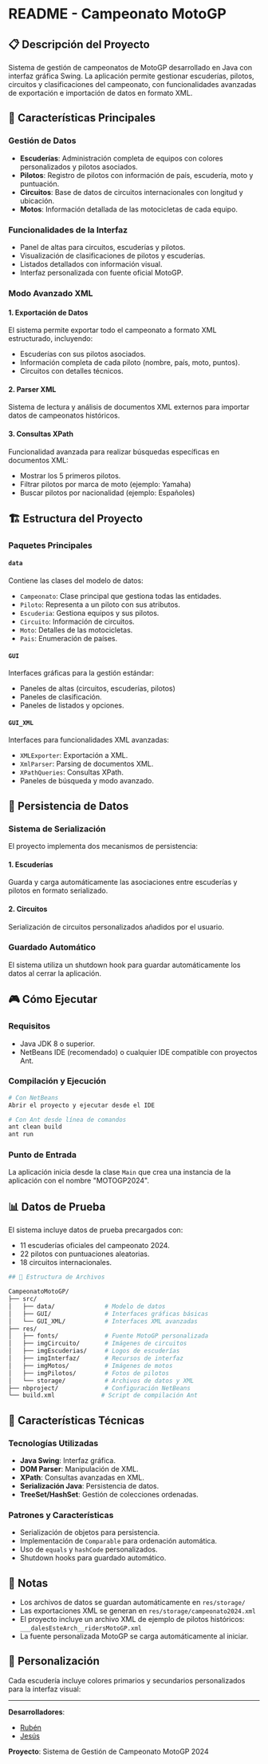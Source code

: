 # README - Campeonato MotoGP

## 📋 Descripción del Proyecto

Sistema de gestión de campeonatos de MotoGP desarrollado en Java con interfaz gráfica Swing. La aplicación permite gestionar escuderías, pilotos, circuitos y clasificaciones del campeonato, con funcionalidades avanzadas de exportación e importación de datos en formato XML.

## 🚀 Características Principales

### Gestión de Datos
- **Escuderías**: Administración completa de equipos con colores personalizados y pilotos asociados.
- **Pilotos**: Registro de pilotos con información de país, escudería, moto y puntuación.
- **Circuitos**: Base de datos de circuitos internacionales con longitud y ubicación.
- **Motos**: Información detallada de las motocicletas de cada equipo.

### Funcionalidades de la Interfaz
- Panel de altas para circuitos, escuderías y pilotos.
- Visualización de clasificaciones de pilotos y escuderías.
- Listados detallados con información visual.
- Interfaz personalizada con fuente oficial MotoGP.

### Modo Avanzado XML

#### 1. **Exportación de Datos**
El sistema permite exportar todo el campeonato a formato XML estructurado, incluyendo:
- Escuderías con sus pilotos asociados.
- Información completa de cada piloto (nombre, país, moto, puntos).
- Circuitos con detalles técnicos. 

#### 2. **Parser XML**
Sistema de lectura y análisis de documentos XML externos para importar datos de campeonatos históricos. 

#### 3. **Consultas XPath**
Funcionalidad avanzada para realizar búsquedas específicas en documentos XML:
- Mostrar los 5 primeros pilotos.
- Filtrar pilotos por marca de moto (ejemplo: Yamaha)
- Buscar pilotos por nacionalidad (ejemplo: Españoles) 

## 🏗️ Estructura del Proyecto

### Paquetes Principales

#### `data`
Contiene las clases del modelo de datos:
- `Campeonato`: Clase principal que gestiona todas las entidades.
- `Piloto`: Representa a un piloto con sus atributos.
- `Escuderia`: Gestiona equipos y sus pilotos.
- `Circuito`: Información de circuitos.
- `Moto`: Detalles de las motocicletas.
- `Pais`: Enumeración de países.

#### `GUI`
Interfaces gráficas para la gestión estándar:
- Paneles de altas (circuitos, escuderías, pilotos)
- Paneles de clasificación.
- Paneles de listados y opciones.

#### `GUI_XML`
Interfaces para funcionalidades XML avanzadas:
- `XMLExporter`: Exportación a XML.
- `XmlParser`: Parsing de documentos XML.
- `XPathQueries`: Consultas XPath.
- Paneles de búsqueda y modo avanzado.

## 💾 Persistencia de Datos

### Sistema de Serialización
El proyecto implementa dos mecanismos de persistencia:

#### 1. **Escuderías**
Guarda y carga automáticamente las asociaciones entre escuderías y pilotos en formato serializado. 

#### 2. **Circuitos**
Serialización de circuitos personalizados añadidos por el usuario. 

### Guardado Automático
El sistema utiliza un shutdown hook para guardar automáticamente los datos al cerrar la aplicación.

## 🎮 Cómo Ejecutar

### Requisitos
- Java JDK 8 o superior.
- NetBeans IDE (recomendado) o cualquier IDE compatible con proyectos Ant.

### Compilación y Ejecución
```bash
# Con NetBeans
Abrir el proyecto y ejecutar desde el IDE

# Con Ant desde línea de comandos
ant clean build
ant run
``` 

### Punto de Entrada
La aplicación inicia desde la clase `Main` que crea una instancia de la aplicación con el nombre "MOTOGP2024". 

## 📊 Datos de Prueba

El sistema incluye datos de prueba precargados con:
- 11 escuderías oficiales del campeonato 2024.
- 22 pilotos con puntuaciones aleatorias.
- 18 circuitos internacionales. 

```bash
## 📁 Estructura de Archivos

CampeonatoMotoGP/
├── src/
│   ├── data/              # Modelo de datos
│   ├── GUI/               # Interfaces gráficas básicas
│   └── GUI_XML/           # Interfaces XML avanzadas
├── res/
│   ├── fonts/             # Fuente MotoGP personalizada
│   ├── imgCircuito/       # Imágenes de circuitos
│   ├── imgEscuderias/     # Logos de escuderías
│   ├── imgInterfaz/       # Recursos de interfaz
│   ├── imgMotos/          # Imágenes de motos
│   ├── imgPilotos/        # Fotos de pilotos
│   └── storage/           # Archivos de datos y XML
├── nbproject/             # Configuración NetBeans
└── build.xml             # Script de compilación Ant
```

## 🔧 Características Técnicas

### Tecnologías Utilizadas
- **Java Swing**: Interfaz gráfica.
- **DOM Parser**: Manipulación de XML.
- **XPath**: Consultas avanzadas en XML.
- **Serialización Java**: Persistencia de datos.
- **TreeSet/HashSet**: Gestión de colecciones ordenadas.

### Patrones y Características
- Serialización de objetos para persistencia.
- Implementación de `Comparable` para ordenación automática.
- Uso de `equals` y `hashCode` personalizados.
- Shutdown hooks para guardado automático.

## 📝 Notas

- Los archivos de datos se guardan automáticamente en `res/storage/`
- Las exportaciones XML se generan en `res/storage/campeonato2024.xml`
- El proyecto incluye un archivo XML de ejemplo de pilotos históricos: `___dalesEsteArch__ridersMotoGP.xml`
- La fuente personalizada MotoGP se carga automáticamente al iniciar.

## 🎨 Personalización

Cada escudería incluye colores primarios y secundarios personalizados para la interfaz visual:

---

**Desarrolladores**: 
 - [Rubén](https://github.com/rubenhs9)
 - [Jesús](https://github.com/LightnigFast)

**Proyecto**: Sistema de Gestión de Campeonato MotoGP 2024

